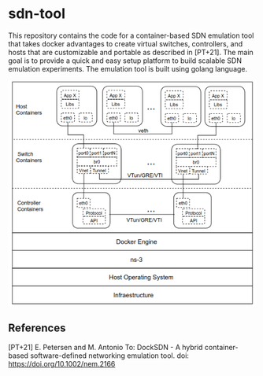 # sdn-tool

This repository contains the code for a container-based SDN emulation tool that takes docker advantages to create virtual switches, controllers, and hosts that are customizable and portable as described in [PT+21]. The main goal is to provide a quick and easy setup platform to build scalable SDN emulation experiments. The emulation tool is built using golang language.

![Overview](/figures/dsn.png)


## References
[PT+21] E. Petersen and M. Antonio To: DockSDN - A hybrid container-based software-defined networking emulation tool. doi: https://doi.org/10.1002/nem.2166
